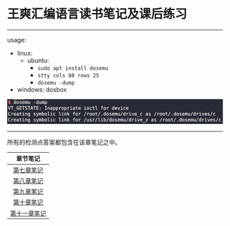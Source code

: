 # 王爽汇编语言读书笔记及课后练习

---

usage:
* linux:
    * ubuntu:
        * `sudo apt install dosemu`
        * `stty cols 80 rows 25`
        * `dosemu -dump`
* windows: dosbox

![](./image/dosemu.png)

---

所有的检测点答案都包含在该章笔记之中。

|章节笔记|
|:---:|
|[第七章笔记](./7/readme.md)|
|[第八章笔记](./8/readme.md)|
|[第九章笔记](./9/readme.md)|
|[第十章笔记](./10/readme.md)|
|[第十一章笔记](./11/readme.md)|
